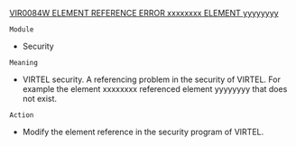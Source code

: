 [VIR0084W ELEMENT REFERENCE ERROR xxxxxxxx ELEMENT yyyyyyyy](https://virtel.readthedocs.io/en/latest/manuals/virtel/Virtel459MG/messages.html?highlight=VIR0084W#VIR0084W)

`Module`
- 	Security

`Meaning`
- VIRTEL security. A referencing problem in the security of VIRTEL. For example the element xxxxxxxx referenced element yyyyyyyy that does not exist.

`Action`
- Modify the element reference in the security program of VIRTEL.
